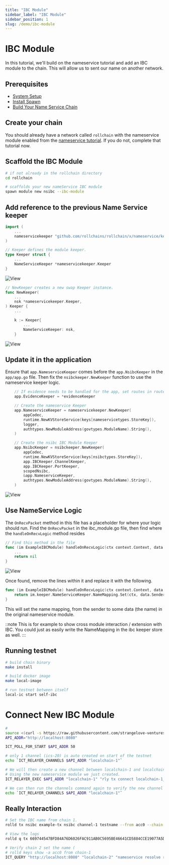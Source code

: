```yaml
---
title: "IBC Module"
sidebar_label: "IBC Module"
sidebar_position: 1
slug: /demo/ibc-module
---
```


<!-- TODO: add new IBC modules after app.TransferKeeper / before transferStack porttypes.IBCModule. -->

# IBC Module

In this tutorial, we'll build on the nameservice tutorial and add an IBC module to the chain. This will allow us to sent our name on another network.

## Prerequisites
- [System Setup](../01-setup/01-system-setup.md)
- [Install Spawn](../01-setup/02-install-spawn.md)
- [Build Your Name Service Chain](../02-build-your-chain/01-nameservice.md)

## Create your chain

You should already have a network called `rollchain` with the nameservice module enabled from the [nameservice tutorial](../02-build-your-chain/01-nameservice.md). If you do not, complete that tutorial now.

## Scaffold the IBC Module

```bash
# if not already in the rollchain directory
cd rollchain

# scaffolds your new nameService IBC module
spawn module new nsibc --ibc-module
```

## Add reference to the previous Name Service keeper

```go title="x/nsibc/keeper/keeper.go"
import (
	...
	nameservicekeeper "github.com/rollchains/rollchain/x/nameservice/keeper"
)

// Keeper defines the module keeper.
type Keeper struct {
	...
	NameServiceKeeper *nameservicekeeper.Keeper
}
```
![View](https://github.com/user-attachments/assets/4dd3e50d-1528-4ae4-91a2-a27612bf69d7)

```go title="x/nsibc/keeper/keeper.go"
// NewKeeper creates a new swap Keeper instance.
func NewKeeper(
	...
	nsk *nameservicekeeper.Keeper,
) Keeper {
    ...

	k := Keeper{
		...
		NameServiceKeeper: nsk,
	}
```
![View](https://github.com/user-attachments/assets/7639e468-a354-468d-8368-6bedd3c142a7)

## Update it in the application

Ensure that `app.NameserviceKeeper` comes before the `app.NsibcKeeper` in the `app/app.go` file. Then fix the `nsibckeeper.NewKeeper` function to use the nameservice keeper logic.

```go title="app/app.go"
	// If evidence needs to be handled for the app, set routes in router here and seal
	app.EvidenceKeeper = *evidenceKeeper

	// Create the nameservice Keeper
	app.NameserviceKeeper = nameservicekeeper.NewKeeper(
		appCodec,
		runtime.NewKVStoreService(keys[nameservicetypes.StoreKey]),
		logger,
		authtypes.NewModuleAddress(govtypes.ModuleName).String(),
	)

	// Create the nsibc IBC Module Keeper
	app.NsibcKeeper = nsibckeeper.NewKeeper(
		appCodec,
		runtime.NewKVStoreService(keys[nsibctypes.StoreKey]),
		app.IBCKeeper.ChannelKeeper,
		app.IBCKeeper.PortKeeper,
		scopedNsibc,
		&app.NameserviceKeeper,
		authtypes.NewModuleAddress(govtypes.ModuleName).String(),
	)
```
![View](https://github.com/user-attachments/assets/af456634-d7b7-475f-b468-7c14411803da)

## Use NameService Logic

The `OnRecvPacket` method in this file has a placeholder for where your logic should run. Find the `OnRecvPacket` in the ibc_module.go file, then find where the `handleOnRecvLogic` method resides

```go title="x/nsibc/ibc_module.go"
// Find this method in the file
func (im ExampleIBCModule) handleOnRecvLogic(ctx context.Context, data types.ExamplePacketData) error {
	...
	return nil
}
```
![View](https://github.com/user-attachments/assets/011cb6cb-6664-47b9-a09e-fe1b62862987)

Once found, remove the lines within it and replace it with the following.

```go title="x/nsibc/ibc_module.go"
func (im ExampleIBCModule) handleOnRecvLogic(ctx context.Context, data types.ExamplePacketData) error {
	return im.keeper.NameServiceKeeper.NameMapping.Set(ctx, data.Sender, data.SomeData)
}
```

This will set the name mapping, from the sender to some data (the name) in the original nameservice module.

::note
This is for example to show cross module interaction / extension with IBC.
You could just as easily write the NameMapping in the ibc keeper store as well.
:::

## Running testnet

```bash
# build chain binary
make install

# build docker image
make local-image

# run testnet between itself
local-ic start self-ibc
```

# Connect New IBC Module

```bash
#
source <(curl -s https://raw.githubusercontent.com/strangelove-ventures/interchaintest/main/local-interchain/bash/source.bash)
API_ADDR="http://localhost:8080"

ICT_POLL_FOR_START $API_ADDR 50

# only 1 channel (ics-20) is auto created on start of the testnet
echo `ICT_RELAYER_CHANNELS $API_ADDR "localchain-1"`

# We will then create a new channel between localchain-1 and localchain-2
# Using the new nameservice module we just created.
ICT_RELAYER_EXEC $API_ADDR "localchain-1" "rly tx connect localchain-1_localchain-2 --src-port=nsibc --dst-port=nsibc --order=unordered --version=nsibc-1"

# We can then run the channels command again to verify the new channel was createds
echo `ICT_RELAYER_CHANNELS $API_ADDR "localchain-1"`
```

## Really Interaction
```bash
# Set the IBC name from chain 1.
rolld tx nsibc example-tx nsibc channel-1 testname --from acc0 --chain-id localchain-1

# View the logs
rolld q tx 669744547BFD84A76D6026FAC911AB0C5695BE46641CD5884CCE19077A5DA20F

# Verify chain 2 set the name (
# rolld keys show -a acc0 from chain-1
ICT_QUERY "http://localhost:8080" "localchain-2" "nameservice resolve roll1hj5fveer5cjtn4wd6wstzugjfdxzl0xpg2te87"
```
